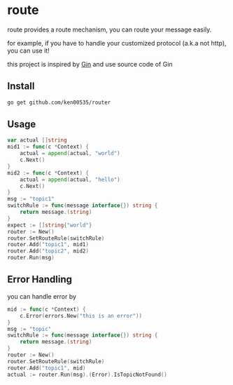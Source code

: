 # route

route provides a route mechanism, you can route your message easily.

for example, if you have to handle your customized protocol (a.k.a not http), you can use it!

this project is inspired by [Gin](https://github.com/gin-gonic/gin) and use source code of Gin

## Install

```bash
go get github.com/ken00535/router
```

## Usage

```go
var actual []string
mid1 := func(c *Context) {
    actual = append(actual, "world")
    c.Next()
}
mid2 := func(c *Context) {
    actual = append(actual, "hello")
    c.Next()
}
msg := "topic1"
switchRule := func(message interface{}) string {
    return message.(string)
}
expect := []string{"world"}
router := New()
router.SetRouteRule(switchRule)
router.Add("topic1", mid1)
router.Add("topic2", mid2)
router.Run(msg)
```

## Error Handling

you can handle error by

```go
mid := func(c *Context) {
    c.Error(errors.New("this is an error"))
}
msg := "topic"
switchRule := func(message interface{}) string {
    return message.(string)
}
router := New()
router.SetRouteRule(switchRule)
router.Add("topic1", mid)
actual := router.Run(msg).(Error).IsTopicNotFound()
```
